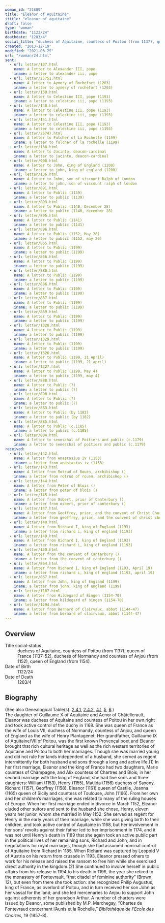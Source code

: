 ```yaml
---
woman_id: "21809"
title: "Eleanor of Aquitaine"
ititle: "eleanor of aquitaine"
draft: false
type: "woman"
birthdate: "1122/24"
deathdate: "1203/4"
social_title: "duchess of Aquitaine, countess of Poitou (from 1137), queen of France (1137-52), duchess of Normandy and countess of Anjou (from 1152), queen of England (from 1154)."
created: "2013-12-19"
modified: "2021-06-25"
url: "/woman/24.html"
sent:
  - url: letter/137.html
    name: A letter to Alexander III, pope
    iname: a letter to alexander iii, pope
  - url: letter/25751.html
    name: A letter to Aymery of Rochefort (1203)
    iname: a letter to aymery of rochefort (1203)
  - url: letter/139.html
    name: A letter to Celestine III, pope (1193)
    iname: a letter to celestine iii, pope (1193)
  - url: letter/140.html
    name: A letter to Celestine III, pope (1193)
    iname: a letter to celestine iii, pope (1193)
  - url: letter/141.html
    name: A letter to Celestine III, pope (1193)
    iname: a letter to celestine iii, pope (1193)
  - url: letter/25747.html
    name: A letter to Fulcher of La Rochelle (1199)
    iname: a letter to fulcher of la rochelle (1199)
  - url: letter/138.html
    name: A letter to Jacinto, deacon-cardinal
    iname: a letter to jacinto, deacon-cardinal
  - url: letter/900.html
    name: A letter to John, king of England (1200)
    iname: a letter to john, king of england (1200)
  - url: letter/136.html
    name: A letter to John, son of viscount Ralph of London
    iname: a letter to john, son of viscount ralph of london
  - url: letter/891.html
    name: A letter to Public (1139)
    iname: a letter to public (1139)
  - url: letter/893.html
    name: A letter to Public (1140, December 28)
    iname: a letter to public (1140, december 28)
  - url: letter/895.html
    name: A letter to Public (1141)
    iname: a letter to public (1141)
  - url: letter/896.html
    name: A letter to Public (1152, May 26)
    iname: a letter to public (1152, may 26)
  - url: letter/865.html
    name: A letter to Public (1199)
    iname: a letter to public (1199)
  - url: letter/866.html
    name: A letter to Public (1199)
    iname: a letter to public (1199)
  - url: letter/880.html
    name: A letter to Public (1199)
    iname: a letter to public (1199)
  - url: letter/886.html
    name: A letter to Public (1199)
    iname: a letter to public (1199)
  - url: letter/887.html
    name: A letter to Public (1199)
    iname: a letter to public (1199)
  - url: letter/889.html
    name: A letter to Public (1199)
    iname: a letter to public (1199)
  - url: letter/1328.html
    name: A letter to Public (1199)
    iname: a letter to public (1199)
  - url: letter/1329.html
    name: A letter to Public (1199)
    iname: a letter to public (1199)
  - url: letter/1326.html
    name: A letter to Public (1199, 21 April)
    iname: a letter to public (1199, 21 april)
  - url: letter/1327.html
    name: A letter to Public (1199, May 4)
    iname: a letter to public (1199, may 4)
  - url: letter/888.html
    name: A letter to Public (?)
    iname: a letter to public (?)
  - url: letter/890.html
    name: A letter to Public (?)
    iname: a letter to public (?)
  - url: letter/883.html
    name: A letter to Public (by 1182)
    iname: a letter to public (by 1182)
  - url: letter/885.html
    name: A letter to Public (c.1185)
    iname: a letter to public (c.1185)
  - url: letter/884.html
    name: A letter to seneschal of Poitiers and public (c.1179)
    iname: a letter to seneschal of poitiers and public (c.1179)
received:
  - url: letter/142.html
    name: A letter from Anastasius IV (1153)
    iname: a letter from anastasius iv (1153)
  - url: letter/143.html
    name: A letter from Rotrud of Rouen, archibishop ()
    iname: a letter from rotrud of rouen, archibishop ()
  - url: letter/144.html
    name: A letter from Peter of Blois ()
    iname: a letter from peter of blois ()
  - url: letter/145.html
    name: A letter from Osbert, prior of Canterbury ()
    iname: a letter from osbert, prior of canterbury ()
  - url: letter/147.html
    name: A letter from Geoffrey, prior, and the convent of Christ Church, Canterbury (January 1192)
    iname: a letter from geoffrey, prior, and the convent of christ church, canterbury (january 1192)
  - url: letter/148.html
    name: A letter from Richard I, king of England (1193)
    iname: a letter from richard i, king of england (1193)
  - url: letter/149.html
    name: A letter from Richard I, king of England (1193)
    iname: a letter from richard i, king of england (1193)
  - url: letter/150.html
    name: A letter from the convent of Canterbury ()
    iname: a letter from the convent of canterbury ()
  - url: letter/864.html
    name: A letter from Richard I, king of England (1193, April 19)
    iname: a letter from richard i, king of england (1193, april 19)
  - url: letter/867.html
    name: A letter from John, king of England (1199)
    iname: a letter from john, king of england (1199)
  - url: letter/1187.html
    name: A letter from Hildegard of Bingen (1154-70)
    iname: a letter from hildegard of bingen (1154-70)
  - url: letter/1294.html
    name: A letter from Bernard of Clairvaux, abbot (1144-47)
    iname: a letter from bernard of clairvaux, abbot (1144-47)
---
```

<h2 class="mt-4">Overview</h2><dt>Title social-status</dt><dd>duchess of Aquitaine, countess of Poitou (from 1137), queen of France (1137-52), duchess of Normandy and countess of Anjou (from 1152), queen of England (from 1154).</dd><dt>Date of Birth</dt><dd>1122/24</dd><dt>Date of Death</dt><dd>1203/4</dd><h2 class="mt-4">Biography</h2>(See also Genealogical Table(s): <a href="/content/genealogy-henryfrance#n24">2.4.1</a>, <a href="/content/genealogy-flanders#n24">2.4.2</a>, <a href="/content/genealogy-adelaide#n24">4.1</a>, <a href="/content/genealogy-humbert#n24">5</a>, <a href="/content/genealogy-bernard#n24">6</a>.)<br>The daughter of Guillaume X of Aquitaine and Aenor of Châtellerault, Eleanor was duchess of Aquitaine and countess of Poitou in her own right and took active control of the duchy in 1168. She was queen of France as the wife of Louis VII, duchess of Normandy, countess of Anjou, and queen of England as the wife of Henry Plantagenet. Her grandfather, Guillaume IX of Aquitaine/VII of Poitou, was the first known Provençal poet and Eleanor brought that rich cultural heritage as well as the rich western territories of Aquitaine and Poitou to both her marriages. Though she was married young and did not rule her lands independent of a husband, she served as regent intermittently for both husband and sons through a long and active life.(1) In her first marriage, Eleanor and the king of France had two daughters, Marie countess of Champagne, and Alix countess of Chartres and Blois; in her second marriage with the king of England, she had five sons and three daughters: William (1153), Henry (1155), Matilda (1156) duchess of Saxony, Richard (1157), Geoffrey (1158), Eleanor (1161) queen of Castile, Joanna (1165) queen of Sicily and countess of Toulouse, John (1166). From her own and her children’s marriages, she was related to many of the ruling houses of Europe. When her first marriage ended in divorce in March 1152, Eleanor eluded other suitors and sent to the husband she chose, Henry, eleven years her junior, whom she married in May 1152. She served as regent for Henry in the early years of their marriage, while she was giving birth to their children, and took active control of Aquitaine in 1168, but her involvement in her sons’ revolts against their father led to her imprisonment in 1174, and it was not until Henry’s death in 1189 that she again took an active public part in the political lives of her remaining sons, Richard and John, and in negotiations for royal marriages, though she had assumed nominal control of Aquitaine from Richard in 1185. When Richard was captured by Leopold V of Austria on his return from crusade in 1193, Eleanor pressed others to work for his release and raised the ransom to free him while she exercised direct authority in the kingdom.(2) She continued to involve herself in public affairs from his release in 1194 to his death in 1199, the year she retired to the monastery of Fontevrault, “that citadel of feminine authority” (Brown, 12), but even from there she took action: she recognized Philip Augustus, king of France, as overlord of Poitou, and in turn received her son John as her vassal for the land; and she led mercenaries to Anjou to support John against adherents of her grandson Arthur. A number of charters were issued by Eleanor, some published by M.P. Marchegay, “Chartes de Fontevraud concernant l’Aunis et la Rochelle,” <em style="line-height: 1.5; background-color: transparent;">Bibliothèque de l’Ecole des Chartes,</em> 19 (1857-8).</p>